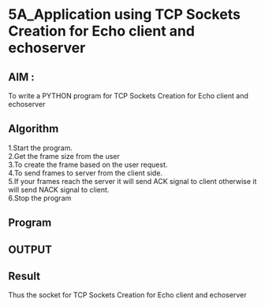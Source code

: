 # 5A_Application using TCP Sockets Creation for Echo client and echoserver
## AIM :
To write a PYTHON program for TCP Sockets Creation for Echo client and echoserver
## Algorithm

1.Start the program.
<BR>
2.Get the frame size from the user
<BR>
3.To create the frame based on the user request.
<BR>
4.To send frames to server from the client side.
<BR>
5.If your frames reach the server it will send ACK signal to client otherwise it will send NACK signal to client.
<BR>
6.Stop the program
<BR>
## Program 
## OUTPUT
## Result
Thus the socket for TCP Sockets Creation for Echo client and echoserver

